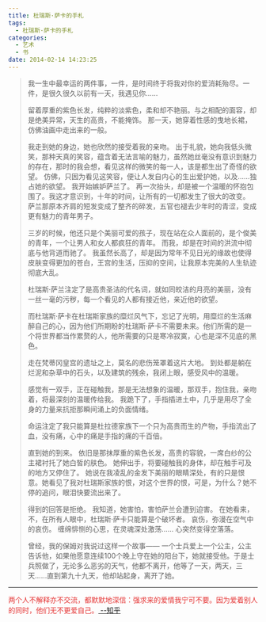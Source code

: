 ```yaml
---
title: 杜瑞斯·萨卡的手札
tags:
  - 杜瑞斯·萨卡的手札
categories:
  - 艺术
  - 书
date: 2014-02-14 14:23:25
---
```

> 我一生中最幸运的两件事，一件，是时间终于将我对你的爱消耗殆尽。一件，是很久很久以前有一天，我遇见你…… 
> 
> 留着厚重的紫色长发，纯粹的淡紫色，柔和却不艳丽。与之相配的面容，却是绝美异常，天生的高贵，不能掩饰。 那一天，她穿着性感的曳地长裙，仿佛油画中走出来的一般。
> 
> 我走到她的身边，她也欣然的接受着我的亲吻。 出于礼貌，她向我低头微笑，那种天真的笑容，蕴含着无法言喻的魅力，虽然她丝毫没有意识到魅力的存在，那时的我会想，看见这样的微笑的每一人，该是都生出了奇怪的欲望。 仿佛，只因为看见这笑容，便让人发自内心的生出爱护她，以及……独占她的欲望。 我开始嫉妒萨兰了。 再一次抬头，却是被一个温暖的怀抱包围了。我这才意识到，十年的时间，让所有的一切都发生了很大的改变。 萨兰那原本齐肩的短发变成了整齐的碎发，五官也褪去少年时的青涩，变成更有魅力的青年男子。 
> 
> 三岁的时候，他还只是个美丽可爱的孩子，现在站在众人面前的，是个俊美的青年，一个让男人和女人都疯狂的青年。 而我，却是在时间的洪流中彻底与他背道而驰了。 我虽然长高了，却是因为常年不见日光的缘故也使得皮肤变得更加的苍白，王宫的生活，压抑的空间，让我原本完美的人生轨迹彻底大乱。 
> 
> 杜瑞斯·萨兰注定了是高贵圣洁的代名词，就如同皎洁的月亮的美丽，没有一丝一毫的污秽，每一个看见的人都有接近他，亲近他的欲望。 
> 
> 而杜瑞斯·萨卡在杜瑞斯家族的糜烂风气下，忘记了光明，用糜烂的生活麻醉自己的心，因为他们所期盼的杜瑞斯·萨卡不需要未来。他们所需的是一个将世界都当作累赘的人，他所需要的只是寒冷寂寞，心也是深不见底的黑色。 
> 
> 走在梵蒂冈皇宫的遗址之上，莫名的悲伤笼罩着这片大地。 到处都是躺在烂泥和杂草中的石头，以及建筑的残余，我闭上眼，感受风中的温暖。 
> 
> 感觉有一双手，正在碰触我，那是无法想象的温暖，那双手，抱住我，亲吻着，将最深刻的温暖传给我。 我跪下了，手指插进土中，几乎是用尽了全身的力量来抗拒那瞬间涌上的负面情绪。
> 
> 命运注定了我只能算是杜拉德家族下一个只为高贵而生的产物，手指流出了血，没有痛，心中的痛是手指的痛的千百倍。 
> 
> 直到她的到来。 依旧是那抹厚重的紫色长发，高贵的容貌，一席白纱的公主裙衬托了她白皙的肤色。 她伸出手，将要碰触我的身体，却在触手可及的地方又停住了。 她说在我凌乱的金发下美丽的眼睛深处，有的只是恨意。她看见了我对杜瑞斯家族的恨，对这个世界的恨，可是，为什么？她不停的追问，眼泪快要流出来了。 
> 
> 得到的回答是拒绝。 我知道，她害怕，害怕萨兰会遭到迫害。 在她看来，不，在所有人眼中，杜瑞斯·萨卡只能算是个破坏者。 哀伤，弥漫在空气中的哀伤。 缠绵悱恻的心思，在灵魂深处激荡…… 心突然变得空落落。 
> 
> 曾经，我的保姆对我说过这样一个故事—— 一个士兵爱上一个公主，公主告诉他，如果他愿意连续100个晚上守在她的阳台下，她就接受他。于是士兵照做了，无论多么恶劣的天气，他都不离开，他等了一天，两天，三天……直到第九十九天，他却站起身，离开了她。

---
<span style="line-height:1.5;color:#E53333;">两个人不解释亦不交流，都默默地深信：强求来的爱情我宁可不要。因为爱着别人的同时，他们无不更爱自己。</span>[ --知乎](http://www.zhihu.com/question/21074881/answer/17102298)